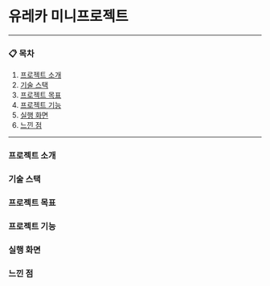 <p align="center">
  <h1>유레카 미니프로젝트</h1>
</p>

---

### 📋 목차

1. [프로젝트 소개](#프로젝트-소개)
2. [기술 스택](#기술-스택)
3. [프로젝트 목표](#프로젝트-목표)
4. [프로젝트 기능](#프로젝트-기능)
5. [실행 화면](#실행-화면)
6. [느낀 점](#느낀-점)
---

### 프로젝트 소개

### 기술 스택

### 프로젝트 목표

### 프로젝트 기능

### 실행 화면

### 느낀 점